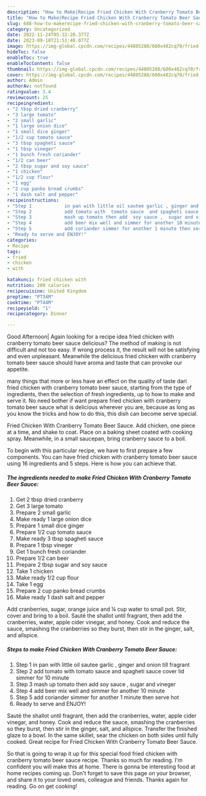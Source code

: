 ```yaml
---
description: "How to Make|Recipe Fried Chicken With Cranberry Tomato Beer Sauce {That is Special"
title: "How to Make|Recipe Fried Chicken With Cranberry Tomato Beer Sauce {That is Special"
slug: 688-how-to-makerecipe-fried-chicken-with-cranberry-tomato-beer-sauce-that-is-special
category: Uncategorized
date: 2022-11-24T05:32:20.377Z
date: 2023-09-18T21:51:40.077Z
image: https://img-global.cpcdn.com/recipes/44805288/680x482cq70/fried-chicken-with-cranberry-tomato-beer-sauce-recipe-main-photo.jpg
hideToc: false
enableToc: true
enableTocContent: false
thumbnail: https://img-global.cpcdn.com/recipes/44805288/680x482cq70/fried-chicken-with-cranberry-tomato-beer-sauce-recipe-main-photo.jpg
cover: https://img-global.cpcdn.com/recipes/44805288/680x482cq70/fried-chicken-with-cranberry-tomato-beer-sauce-recipe-main-photo.jpg
author: Admin
authorAv: notfound
ratingvalue: 3.4
reviewcount: 25
recipeingredient:
- "2 tbsp dried cranberry"
- "3 large tomato"
- "2 small garlic"
- "1 large onion dice"
- "1 small dice ginger"
- "1/2 cup tomato sauce"
- "3 tbsp spagheti sauce"
- "1 tbsp vineger"
- "1 bunch fresh coriander"
- "1/2 can beer"
- "2 tbsp sugar and soy sauce"
- "1 chicken"
- "1/2 cup flour"
- "1 egg"
- "2 cup panko bread crumbs"
- "1 dash salt and pepper"
recipeinstructions:
- "Step 1            in pan with little oil sautee garlic , ginger and onion till fragrant"
- "Step 2            add tomato with  tomato sauce  and spagheti sauce cover lid simmer for 10 minute"
- "Step 3            mash up tomato then add  soy sauce ,  sugar and vineger"
- "Step 4            add beer mix well and simmer for another 10 minute"
- "Step 5            add coriander simmer for another 1 minute then serve hot"
- "Ready to serve and ENJOY!"
categories:
- Recipe
tags:
- fried
- chicken
- with

katakunci: fried chicken with 
nutrition: 209 calories
recipecuisine: United Kingdom
preptime: "PT34M"
cooktime: "PT44M"
recipeyield: "1"
recipecategory: Dinner

---
```



Good Afternoon| Again looking for a recipe idea fried chicken with cranberry tomato beer sauce delicious? The method of making is not difficult and not too easy. If wrong process it, the result will not be satisfying and even unpleasant. Meanwhile the delicious fried chicken with cranberry tomato beer sauce should have aroma and taste that can provoke our appetite.






many things that more or less have an effect on the quality of taste dari fried chicken with cranberry tomato beer sauce, starting from the type of ingredients, then the selection of fresh ingredients, up to how to make and serve it. No need bother if want prepare fried chicken with cranberry tomato beer sauce what is delicious wherever you are, because as long as you know the tricks and how to do this, this dish can become serve  special.


Fried Chicken With Cranberry Tomato Beer Sauce. Add chicken, one piece at a time, and shake to coat. Place on a baking sheet coated with cooking spray. Meanwhile, in a small saucepan, bring cranberry sauce to a boil.


To begin with this particular recipe, we have to first prepare a few components. You can have fried chicken with cranberry tomato beer sauce using 16 ingredients and 5 steps. Here is how you can achieve that.

<!--inarticleads1-->

##### The ingredients needed to make Fried Chicken With Cranberry Tomato Beer Sauce:

1. Get 2 tbsp dried cranberry
1. Get 3 large tomato
1. Prepare 2 small garlic
1. Make ready 1 large onion dice
1. Prepare 1 small dice ginger
1. Prepare 1/2 cup tomato sauce
1. Make ready 3 tbsp spagheti sauce
1. Prepare 1 tbsp vineger
1. Get 1 bunch fresh coriander
1. Prepare 1/2 can beer
1. Prepare 2 tbsp sugar and soy sauce
1. Take 1 chicken
1. Make ready 1/2 cup flour
1. Take 1 egg
1. Prepare 2 cup panko bread crumbs
1. Make ready 1 dash salt and pepper


Add cranberries, sugar, orange juice and ¼ cup water to small pot. Stir, cover and bring to a boil. Sauté the shallot until fragrant, then add the cranberries, water, apple cider vinegar, and honey. Cook and reduce the sauce, smashing the cranberries so they burst, then stir in the ginger, salt, and allspice. 

<!--inarticleads2-->

##### Steps to make Fried Chicken With Cranberry Tomato Beer Sauce:

1. Step 1            in pan with little oil sautee garlic , ginger and onion till fragrant
1. Step 2            add tomato with  tomato sauce  and spagheti sauce cover lid simmer for 10 minute
1. Step 3            mash up tomato then add  soy sauce ,  sugar and vineger
1. Step 4            add beer mix well and simmer for another 10 minute
1. Step 5            add coriander simmer for another 1 minute then serve hot
1. Ready to serve and ENJOY!

Sauté the shallot until fragrant, then add the cranberries, water, apple cider vinegar, and honey. Cook and reduce the sauce, smashing the cranberries so they burst, then stir in the ginger, salt, and allspice. Transfer the finished glaze to a bowl. In the same skillet, sear the chicken on both sides until fully cooked. Great recipe for Fried Chicken With Cranberry Tomato Beer Sauce. 

So that is going to wrap it up for this special food fried chicken with cranberry tomato beer sauce recipe. Thanks so much for reading. I'm confident you will make this at home. There is gonna be interesting food at home recipes coming up. Don't forget to save this page on your browser, and share it to your loved ones, colleague and friends. Thanks again for reading. Go on get cooking!
